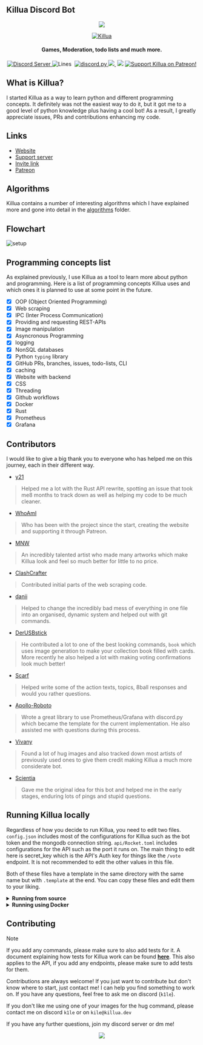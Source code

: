 ## Killua Discord Bot
<p align="center">
  <a href"https://discord.com/oauth2/authorize?client_id=756206646396452975&scope=bot&permissions=268723414">
     <img src="https://i.imgur.com/diOmUcl.png">
  </a>
</p>
<p align="center">
  <a href="https://top.gg/bot/756206646396452975">
    <img src="https://top.gg/api/widget/756206646396452975.svg" alt="Killua" />
  </a>
 </p>
<h4 align="center">Games, Moderation, todo lists and much more.</h4>

<p align="center">
  <a href="https://discord.gg/zXqDHkm/">
    <img alt="Discord Server" src="https://img.shields.io/discord/691713541262147687.svg?label=Discord&logo=discord&logoColor=ffffff&color=7389D8&labelColor=6A7EC2&style=flat">
  </a>
  <a>
    <img alt="Lines" src="https://img.shields.io/tokei/lines/github/Kile/Killua">
  </a>
  <a>
    <img scr="https://img.shields.io/github/commit-activity/w/Kile/Killua">
  </a>
  <a href="https://github.com/Rapptz/discord.py/">
     <img src="https://img.shields.io/badge/discord-py-blue.svg" alt="discord.py">
  </a>
  <a href="https://killua.dev/">
    <img src="https://img.shields.io/website?down_color=lightgrey&down_message=offline&up_color=green&up_message=online&url=https%3A%2F%2Fkillua.dev">
  </a>
  <a>
    <img scr="https://img.shields.io/github/license/Kile/Killua">
  </a>
  <a>
    <img src="https://img.shields.io/github/contributors/Kile/Killua">
  </a>
  <a href="https://www.patreon.com/KileAlkuri">
    <img src="https://img.shields.io/badge/Support-Killua!-blue.svg" alt="Support Killua on Patreon!">
  </a>
</p>

## What is Killua?

I started Killua as a way to learn python and different programming concepts. It definitely was not the easiest way to do it, but it got me to a good level of python knowledge plus having a cool bot! As a result, I greatly appreciate issues, PRs and contributions enhancing my code.

## Links

*   [Website](https://killua.dev)
*   [Support server](https://discord.gg/Jkd29QvhBP)
*   [Invite link](https://discord.com/oauth2/authorize?client_id=756206646396452975&scope=bot&permissions=268723414&applications.commands)
*   [Patreon](https://patreon.com/kilealkuri)

## Algorithms
Killua contains a number of interesting algorithms which I have explained more and gone into detail in the [algorithms](./algorithms/README.md) folder.

## Flowchart 
![setup](https://github.com/Kile/Killua/assets/69253692/186f027c-2941-45d9-ae40-2c71a339618d)

## Programming concepts list

As explained previously, I use Killua as a tool to learn more about python and programming. Here is a list of programming concepts Killua uses and which ones it is planned to use at some point in the future.

*   [x] OOP (Object Oriented Programming)
*   [x] Web scraping
*   [x] IPC (Inter Process Communication)
*   [x] Providing and requesting REST-APIs
*   [x] Image manipulation
*   [x] Asyncronous Programming
*   [x] logging
*   [x] NonSQL databases
*   [x] Python `typing` library
*   [x] GitHub PRs, branches, issues, todo-lists, CLI
*   [x] caching
*   [x] Website with backend
*   [x] CSS
*   [x] Threading
*   [x] Github workflows
*   [x] Docker
*   [x] Rust
*   [x] Prometheus
*   [x] Grafana

## Contributors

I would like to give a big thank you to everyone who has helped me on this journey, each in their different way.

*   [y21](https://github.com/y21)
> Helped me a lot with the Rust API rewrite, spotting an issue that took me8 months to track down as well as helping my code to be much cleaner.

*   [WhoAmI](https://github.com/WhoAmI1000)

> Who has been with the project since the start, creating the website and supporting it through Patreon.

*   [MNW](https://linktr.ee/Michaelnw_mnw)

> An incredibly talented artist who made many artworks which make Killua look and feel so much better for little to no price.

*   [ClashCrafter](https://github.com/FlorianStrobl)

> Contributed initial parts of the web scraping code.

*   [danii](https://github.com/danii)

> Helped to change the incredibly bad mess of everything in one file into an organised, dynamic system and helped out with git commands.

*   [DerUSBstick](https://github.com/DerUSBstick)

> He contributed a lot to one of the best looking commands, `book` which uses image generation to make your collection book filled with cards. More recently he also helped a lot with making voting confirmations look much better!

*   [Scarf](https://odaibako.net/u/ano_furi)

> Helped write some of the action texts, topics, 8ball responses and would you rather questions.

*   [Apollo-Roboto](https://github.com/Apollo-Roboto) 
> Wrote a great library to use Prometheus/Grafana with discord.py which became the template for the current implementation. He also assisted me with questions during this process.

*   [Vivany](https://vivany.carrd.co/)

> Found a lot of hug images and also tracked down most artists of previously used ones to give them credit making Killua a much more considerate bot.

*   [Scientia](https://github.com/ScientiaEtVeritas)

> Gave me the original idea for this bot and helped me in the early stages, enduring lots of pings and stupid questions.

## Running Killua locally

Regardless of how you decide to run Killua, you need to edit two files. `config.json` includes most of the configurations for Killua such as the bot token and the mongodb connection string. `api/Rocket.toml` includes configurations for the API such as the port it runs on. The main thing to edit here is secret_key which is the API's Auth key for things like the `/vote` endpoint. It is not recommended to edit the other values in this file.

Both of these files have a template in the same directory with the same name but with `.template` at the end. You can copy these files and edit them to your liking.

<details>
<summary><b>Running from source</b></summary>

While running Killua using Docker is more convenient, running from source is more flexible and allows you to make changes to the code and see them in action. To run Killua from source, follow these steps:

> WARNING:
> Not running Killua in Docker will make you unable to use Grafana or Prometheus. The code handles this on its own but if you want to use either of these you must run Killua using docker-compose. You also do not need to run the rust proxy as the IPC connection will be direct.

### Bot process
First, set up a virtual environment. Do so with `python3 -m venv env; source env/bin/activate` (for linux). To leave the virtual environment after you are done, simply run `deactivate`

`requirements.txt` contains the libraries you'll need. To install them use `pip3 install -r requirements.txt`

Depending on if you self host mongodb or not, you may also need a mongodb. You can to create a mongodb account [here](https://www.mongodb.com), then follow the instructions in [`setup.py`](https://github/Kile/Killua/blob/main/setup.py) and then run `python3 setup.py` or choose the "setup database" option in the menu to get the database set up. As a warning, this script is rarely run so it may not be up to date.

The bot can be run using 
```sh
python3 -m killua
``` 
There are a number of command line options, you can see them by running 
```sh
python3 -m killua --help
```
most notabily the `--development` flag which will prevent the bot from caching all it needs on startup and requests local API versions instead of the server. This is useful for development.

### API
To start the API, ideally you should use a different Terminal or screen/tmux session and run `cd api; cargo run`
</details>

<details>
<summary><b>Running using Docker</b></summary>
Running from Docker, while taking longer to start up, is much more convenient and allows you to use Grafana and Prometheus. To run Killua using Docker, follow these steps:


1) Either clone the repo or pull the latest image from Docker Hub using `docker pull`
2) Edit the `config.json` and `api/Rocket.toml` files as explained above
3) Run `MODE=[dev|prod] docker compose up` in the root directory of the project. The mode specifies if you want to run the bot in development or production mode. Development mode will not cache anything and will use the local API instead of the server. If not provided, it will default to development mode.


You can access Grafana on port 3000. The configured dashboard should already be added. You can access it after logging in with username `admin` and password `admin`. Prometheus can be accessed on port 8000. The API can be accessed on port 6060.
</details>

## Contributing
> [!NOTE]
> If you add any commands, please make sure to also add tests for it. A document explaining how tests for Killua work can be found [**here**](https://github.com/Kile/Killua/blob/main/killua/tests/README.md).
> This also applies to the API, if you add any endpoints, please make sure to add tests for them.

Contributions are always welcome! If you just want to contribute but don't know where to start, just contact me! I can help you find something to work on. If you have any questions, feel free to ask me on discord (`k1le`).

If you don't like me using one of your images for the hug command, please contact me on discord `k1le` or on `kile@killua.dev`

If you have any further questions, join my discord server or dm me!

<p align="center">
  <a href"https://discord.com/oauth2/authorize?client_id=756206646396452975&scope=bot&permissions=268723414">
     <img src="https://i.imgur.com/pNGbm5a.png">
  </a>
</p>
